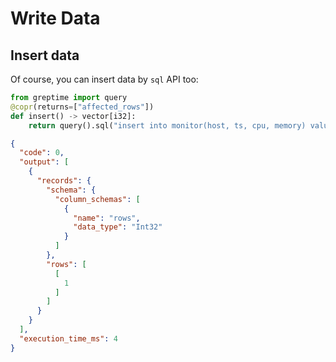 # Write Data


## Insert data

Of course, you can insert data by `sql` API too:

```python
from greptime import query
@copr(returns=["affected_rows"])
def insert() -> vector[i32]:
    return query().sql("insert into monitor(host, ts, cpu, memory) values('localhost',1667446807000, 15.3, 66.6)")
```

```json
{
  "code": 0,
  "output": [
    {
      "records": {
        "schema": {
          "column_schemas": [
            {
              "name": "rows",
              "data_type": "Int32"
            }
          ]
        },
        "rows": [
          [
            1
          ]
        ]
      }
    }
  ],
  "execution_time_ms": 4
}
```
